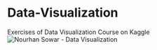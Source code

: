 # Data-Visualization
Exercises of Data Visualization Course on Kaggle
![Nourhan Sowar - Data Visualization](https://user-images.githubusercontent.com/48545560/144219603-c9801270-b27f-4dac-b46d-07d357a9718e.png)
